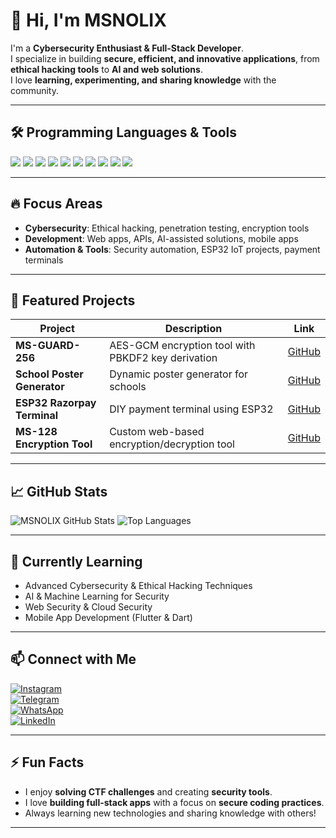 # 👋 Hi, I'm MSNOLIX

I'm a **Cybersecurity Enthusiast & Full-Stack Developer**.  
I specialize in building **secure, efficient, and innovative applications**, from **ethical hacking tools** to **AI and web solutions**.  
I love **learning, experimenting, and sharing knowledge** with the community.  

---

## 🛠️ Programming Languages & Tools

![](https://img.shields.io/badge/C%23-239120?style=for-the-badge&logo=c-sharp&logoColor=white)
![](https://img.shields.io/badge/C++-00599C?style=for-the-badge&logo=c%2B%2B&logoColor=white)
![](https://img.shields.io/badge/JavaScript-F7DF1E?style=for-the-badge&logo=javascript&logoColor=black)
![](https://img.shields.io/badge/Dart-0175C2?style=for-the-badge&logo=dart&logoColor=white)
![](https://img.shields.io/badge/HTML5-E34F26?style=for-the-badge&logo=html5&logoColor=white)
![](https://img.shields.io/badge/CSS3-1572B6?style=for-the-badge&logo=css3&logoColor=white)
![](https://img.shields.io/badge/PHP-777BB4?style=for-the-badge&logo=php&logoColor=white)
![](https://img.shields.io/badge/Python-3776AB?style=for-the-badge&logo=python&logoColor=white)
![](https://img.shields.io/badge/Linux-FCC624?style=for-the-badge&logo=linux&logoColor=black)
![](https://img.shields.io/badge/Git-F05032?style=for-the-badge&logo=git&logoColor=white)

---

## 🔥 Focus Areas

- **Cybersecurity**: Ethical hacking, penetration testing, encryption tools  
- **Development**: Web apps, APIs, AI-assisted solutions, mobile apps  
- **Automation & Tools**: Security automation, ESP32 IoT projects, payment terminals  

---

## 🌟 Featured Projects

| Project | Description | Link |
|---------|-------------|------|
| **MS-GUARD-256** | AES-GCM encryption tool with PBKDF2 key derivation | [GitHub](https://github.com/msnolix/MS-GUARD-256) |
| **School Poster Generator** | Dynamic poster generator for schools | [GitHub](https://github.com/msnolix/school-poster) |
| **ESP32 Razorpay Terminal** | DIY payment terminal using ESP32 | [GitHub](https://github.com/msnolix/ESP32-Razorpay) |
| **MS-128 Encryption Tool** | Custom web-based encryption/decryption tool | [GitHub](https://github.com/msnolix/MS-128) |

---

## 📈 GitHub Stats

![MSNOLIX GitHub Stats](https://github-readme-stats.vercel.app/api?username=msnolix&show_icons=true&count_private=true&theme=radical)
![Top Languages](https://github-readme-stats.vercel.app/api/top-langs/?username=msnolix&layout=compact&theme=radical)

---

## 🌱 Currently Learning

- Advanced Cybersecurity & Ethical Hacking Techniques  
- AI & Machine Learning for Security  
- Web Security & Cloud Security  
- Mobile App Development (Flutter & Dart)  

---

## 📫 Connect with Me

[![Instagram](https://img.shields.io/badge/Instagram-E4405F?style=for-the-badge&logo=instagram&logoColor=white)](https://instagram.com/YourProfile)  
[![Telegram](https://img.shields.io/badge/Telegram-2CA5E0?style=for-the-badge&logo=telegram&logoColor=white)](https://t.me/YourUsername)  
[![WhatsApp](https://img.shields.io/badge/WhatsApp-25D366?style=for-the-badge&logo=whatsapp&logoColor=white)](https://wa.me/YourNumber)  
[![LinkedIn](https://img.shields.io/badge/LinkedIn-0077B5?style=for-the-badge&logo=linkedin&logoColor=white)](https://linkedin.com/in/YourProfile)

---

## ⚡ Fun Facts

- I enjoy **solving CTF challenges** and creating **security tools**.  
- I love **building full-stack apps** with a focus on **secure coding practices**.  
- Always learning new technologies and sharing knowledge with others!  

---


